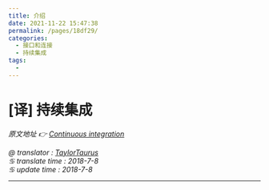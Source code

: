 ```yaml
---
title: 介绍
date: 2021-11-22 15:47:38
permalink: /pages/18df29/
categories:
  - 接口和连接
  - 持续集成
tags:
  - 
---
```

# [译] 持续集成

*原文地址 👉 [Continuous integration][0]*

*@ translator : [TaylorTaurus](https://github.com/taylortaurus)*    
*♋ translate time : 2018-7-8*    
*♋ update time : 2018-7-8*  

---

[0]: https://www.ranorex.com/help/latest/interfaces-connectivity/continuous-integration/

